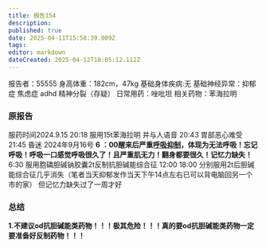 ```yaml
---
title: 报告154
description: 
published: true
date: 2025-04-11T15:58:39.009Z
tags: 
editor: markdown
dateCreated: 2025-04-12T10:05:12.112Z
---
```


报告者：55555
身高体重：182cm，47kg
基础身体疾病:无
基础神经异常：抑郁症 焦虑症 adhd 精神分裂（存疑）
日常用药：唑吡坦
相关药物：苯海拉明

### 原报告
服药时间2024.9.15 
20:18 服用15t苯海拉明 并与人语音
20:43 胃部恶心难受
21:45 昏迷
2024年9月16号
**6 ：00醒来后严重[呼吸抑制](/drug_effect/呼吸抑制)，体现为无法呼吸！忘记呼吸！呼吸一口感觉呼吸很久了！且严重肌无力！翻身都要很久！记忆力缺失！**
6:30 服用胞磷胆碱钠胶囊2t反制抗胆碱能综合征
12:00 18:00 分别服用2t后胆碱能综合征几乎消失（笔者当天抑郁发作当天下午14点左右已可以背电脑回另一个市的家）
但记忆力缺失过了一周才好

### 总结
**1.不建议od抗胆碱能类药物！！！极其危险！！！真的要od抗胆碱能类药物一定要准备好反制药物！！！**
